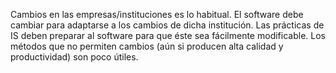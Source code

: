 Cambios en las empresas/instituciones es lo habitual.
El software debe cambiar para adaptarse a los cambios de dicha institución.
Las prácticas de IS deben preparar al software para que éste sea fácilmente modificable.
Los métodos que no permiten cambios (aún si producen alta calidad y productividad) son poco útiles.